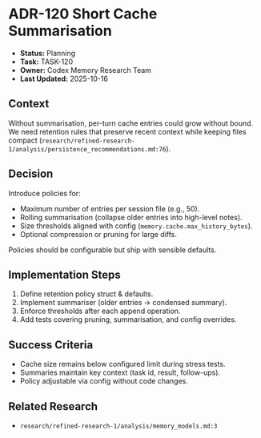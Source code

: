 # ADR-120 Short Cache Summarisation

- **Status:** Planning
- **Task:** TASK-120
- **Owner:** Codex Memory Research Team
- **Last Updated:** 2025-10-16

## Context
Without summarisation, per-turn cache entries could grow without bound. We need retention rules that preserve recent context while keeping files compact (`research/refined-research-1/analysis/persistence_recommendations.md:76`).

## Decision
Introduce policies for:
- Maximum number of entries per session file (e.g., 50).
- Rolling summarisation (collapse older entries into high-level notes).
- Size thresholds aligned with config (`memory.cache.max_history_bytes`).
- Optional compression or pruning for large diffs.

Policies should be configurable but ship with sensible defaults.

## Implementation Steps
1. Define retention policy struct & defaults.
2. Implement summariser (older entries → condensed summary).
3. Enforce thresholds after each append operation.
4. Add tests covering pruning, summarisation, and config overrides.

## Success Criteria
- Cache size remains below configured limit during stress tests.
- Summaries maintain key context (task id, result, follow-ups).
- Policy adjustable via config without code changes.

## Related Research
- `research/refined-research-1/analysis/memory_models.md:3`
